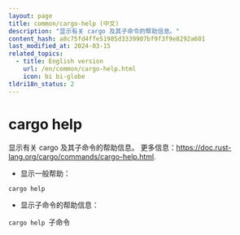 ```yaml
---
layout: page
title: common/cargo-help (中文)
description: "显示有关 cargo 及其子命令的帮助信息。"
content_hash: a8c75fd4ffe51985d3339907bf9f3f9e8292a601
last_modified_at: 2024-03-15
related_topics:
  - title: English version
    url: /en/common/cargo-help.html
    icon: bi bi-globe
tldri18n_status: 2
---
```

# cargo help

显示有关 cargo 及其子命令的帮助信息。
更多信息：<https://doc.rust-lang.org/cargo/commands/cargo-help.html>.

- 显示一般帮助：

`cargo help`

- 显示子命令的帮助信息：

`cargo help `<span class="tldr-var badge badge-pill bg-dark-lm bg-white-dm text-white-lm text-dark-dm font-weight-bold">子命令</span>
